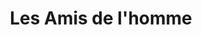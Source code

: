 ---
title: "Les Amis de l'homme"
url: /le-chambon-feugerolles/les-amis-de-lhomme/
shop: animal de compagnie
---